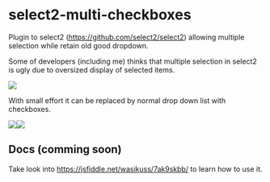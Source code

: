 # select2-multi-checkboxes
Plugin to select2 (https://github.com/select2/select2) allowing multiple selection while retain old good dropdown.


Some of developers (including me) thinks that multiple selection in select2 is ugly due to oversized display of selected items.

![](https://cloud.githubusercontent.com/assets/9192409/20893500/4e4a8d4c-bb12-11e6-9c46-1b90f70aaca8.png)

With small effort it can be replaced by normal drop down list with checkboxes.

![](https://cloud.githubusercontent.com/assets/9192409/20894631/83940e7a-bb16-11e6-8be6-19ddd5ce355f.png)![](https://cloud.githubusercontent.com/assets/9192409/20894652/9bbbcc90-bb16-11e6-8b9d-424760e2de36.png)

## Docs (comming soon)
Take look into https://jsfiddle.net/wasikuss/7ak9skbb/ to learn how to use it.
